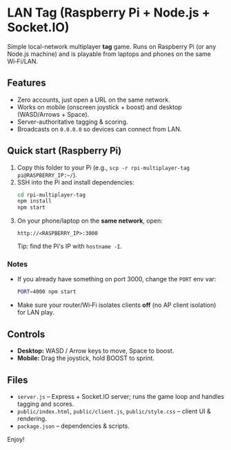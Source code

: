 # LAN Tag (Raspberry Pi + Node.js + Socket.IO)

Simple local-network multiplayer **tag** game. Runs on Raspberry Pi (or any Node.js machine) and is playable from laptops and phones on the same Wi‑Fi/LAN.

## Features
- Zero accounts, just open a URL on the same network.
- Works on mobile (onscreen joystick + boost) and desktop (WASD/Arrows + Space).
- Server-authoritative tagging & scoring.
- Broadcasts on `0.0.0.0` so devices can connect from LAN.

## Quick start (Raspberry Pi)
1. Copy this folder to your Pi (e.g., `scp -r rpi-multiplayer-tag pi@RASPBERRY_IP:~/`).
2. SSH into the Pi and install dependencies:
   ```bash
   cd rpi-multiplayer-tag
   npm install
   npm start
   ```
3. On your phone/laptop on the **same network**, open:
   ```
   http://<RASPBERRY_IP>:3000
   ```
   Tip: find the Pi's IP with `hostname -I`.

### Notes
- If you already have something on port 3000, change the `PORT` env var:
  ```bash
  PORT=4000 npm start
  ```
- Make sure your router/Wi‑Fi isolates clients **off** (no AP client isolation) for LAN play.

## Controls
- **Desktop:** WASD / Arrow keys to move, Space to boost.
- **Mobile:** Drag the joystick, hold BOOST to sprint.

## Files
- `server.js` – Express + Socket.IO server; runs the game loop and handles tagging and scores.
- `public/index.html`, `public/client.js`, `public/style.css` – client UI & rendering.
- `package.json` – dependencies & scripts.

Enjoy!
